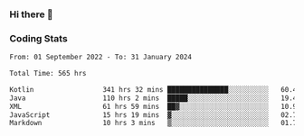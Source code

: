 ### Hi there 👋

<!--
**Girrafeec/girrafeec** is a ✨ _special_ ✨ repository because its `README.md` (this file) appears on your GitHub profile.

Here are some ideas to get you started:

- 🔭 I’m currently working on ...
- 🌱 I’m currently learning ...
- 👯 I’m looking to collaborate on ...
- 🤔 I’m looking for help with ...
- 💬 Ask me about ...
- 📫 How to reach me: ...
- 😄 Pronouns: ...
- ⚡ Fun fact: ...
-->

### Coding Stats
<!--START_SECTION:waka-->

```txt
From: 01 September 2022 - To: 31 January 2024

Total Time: 565 hrs

Kotlin                 341 hrs 32 mins ███████████████░░░░░░░░░░   60.45 %
Java                   110 hrs 2 mins  █████░░░░░░░░░░░░░░░░░░░░   19.48 %
XML                    61 hrs 59 mins  ██▓░░░░░░░░░░░░░░░░░░░░░░   10.97 %
JavaScript             15 hrs 19 mins  ▓░░░░░░░░░░░░░░░░░░░░░░░░   02.71 %
Markdown               10 hrs 3 mins   ▒░░░░░░░░░░░░░░░░░░░░░░░░   01.78 %
```

<!--END_SECTION:waka-->
